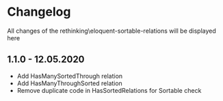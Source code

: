 # Changelog

All changes of the rethinking\eloquent-sortable-relations will be displayed here

## 1.1.0 - 12.05.2020
- Add HasManySortedThrough relation
- Add HasManyThroughSorted relation
- Remove duplicate code in HasSortedRelations for Sortable check
